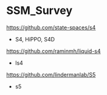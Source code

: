 # SSM_Survey

https://github.com/state-spaces/s4
 - S4, HiPPO, S4D

https://github.com/raminmh/liquid-s4
 - ls4

https://github.com/lindermanlab/S5
 - s5
